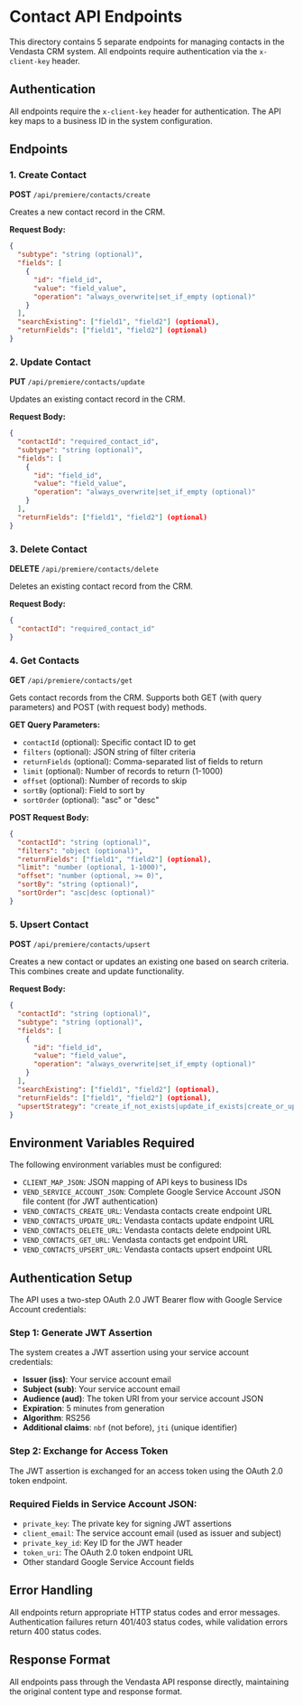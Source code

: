 # Contact API Endpoints

This directory contains 5 separate endpoints for managing contacts in the Vendasta CRM system. All endpoints require authentication via the `x-client-key` header.

## Authentication

All endpoints require the `x-client-key` header for authentication. The API key maps to a business ID in the system configuration.

## Endpoints

### 1. Create Contact
**POST** `/api/premiere/contacts/create`

Creates a new contact record in the CRM.

**Request Body:**
```json
{
  "subtype": "string (optional)",
  "fields": [
    {
      "id": "field_id",
      "value": "field_value",
      "operation": "always_overwrite|set_if_empty (optional)"
    }
  ],
  "searchExisting": ["field1", "field2"] (optional),
  "returnFields": ["field1", "field2"] (optional)
}
```

### 2. Update Contact
**PUT** `/api/premiere/contacts/update`

Updates an existing contact record in the CRM.

**Request Body:**
```json
{
  "contactId": "required_contact_id",
  "subtype": "string (optional)",
  "fields": [
    {
      "id": "field_id",
      "value": "field_value",
      "operation": "always_overwrite|set_if_empty (optional)"
    }
  ],
  "returnFields": ["field1", "field2"] (optional)
}
```

### 3. Delete Contact
**DELETE** `/api/premiere/contacts/delete`

Deletes an existing contact record from the CRM.

**Request Body:**
```json
{
  "contactId": "required_contact_id"
}
```

### 4. Get Contacts
**GET** `/api/premiere/contacts/get`

Gets contact records from the CRM. Supports both GET (with query parameters) and POST (with request body) methods.

**GET Query Parameters:**
- `contactId` (optional): Specific contact ID to get
- `filters` (optional): JSON string of filter criteria
- `returnFields` (optional): Comma-separated list of fields to return
- `limit` (optional): Number of records to return (1-1000)
- `offset` (optional): Number of records to skip
- `sortBy` (optional): Field to sort by
- `sortOrder` (optional): "asc" or "desc"

**POST Request Body:**
```json
{
  "contactId": "string (optional)",
  "filters": "object (optional)",
  "returnFields": ["field1", "field2"] (optional),
  "limit": "number (optional, 1-1000)",
  "offset": "number (optional, >= 0)",
  "sortBy": "string (optional)",
  "sortOrder": "asc|desc (optional)"
}
```

### 5. Upsert Contact
**POST** `/api/premiere/contacts/upsert`

Creates a new contact or updates an existing one based on search criteria. This combines create and update functionality.

**Request Body:**
```json
{
  "contactId": "string (optional)",
  "subtype": "string (optional)",
  "fields": [
    {
      "id": "field_id",
      "value": "field_value",
      "operation": "always_overwrite|set_if_empty (optional)"
    }
  ],
  "searchExisting": ["field1", "field2"] (optional),
  "returnFields": ["field1", "field2"] (optional),
  "upsertStrategy": "create_if_not_exists|update_if_exists|create_or_update (optional)"
}
```

## Environment Variables Required

The following environment variables must be configured:

- `CLIENT_MAP_JSON`: JSON mapping of API keys to business IDs
- `VEND_SERVICE_ACCOUNT_JSON`: Complete Google Service Account JSON file content (for JWT authentication)
- `VEND_CONTACTS_CREATE_URL`: Vendasta contacts create endpoint URL
- `VEND_CONTACTS_UPDATE_URL`: Vendasta contacts update endpoint URL
- `VEND_CONTACTS_DELETE_URL`: Vendasta contacts delete endpoint URL
- `VEND_CONTACTS_GET_URL`: Vendasta contacts get endpoint URL
- `VEND_CONTACTS_UPSERT_URL`: Vendasta contacts upsert endpoint URL

## Authentication Setup

The API uses a two-step OAuth 2.0 JWT Bearer flow with Google Service Account credentials:

### Step 1: Generate JWT Assertion
The system creates a JWT assertion using your service account credentials:
- **Issuer (iss)**: Your service account email
- **Subject (sub)**: Your service account email  
- **Audience (aud)**: The token URI from your service account JSON
- **Expiration**: 5 minutes from generation
- **Algorithm**: RS256
- **Additional claims**: `nbf` (not before), `jti` (unique identifier)

### Step 2: Exchange for Access Token
The JWT assertion is exchanged for an access token using the OAuth 2.0 token endpoint.

### Required Fields in Service Account JSON:
- `private_key`: The private key for signing JWT assertions
- `client_email`: The service account email (used as issuer and subject)
- `private_key_id`: Key ID for the JWT header
- `token_uri`: The OAuth 2.0 token endpoint URL
- Other standard Google Service Account fields

## Error Handling

All endpoints return appropriate HTTP status codes and error messages. Authentication failures return 401/403 status codes, while validation errors return 400 status codes.

## Response Format

All endpoints pass through the Vendasta API response directly, maintaining the original content type and response format.
